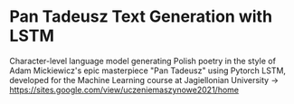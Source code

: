 # Pan Tadeusz Text Generation with LSTM

Character-level language model generating Polish poetry in the style of Adam Mickiewicz's epic masterpiece "Pan Tadeusz" using Pytorch LSTM, developed for the Machine Learning course at Jagiellonian University -> https://sites.google.com/view/uczeniemaszynowe2021/home

